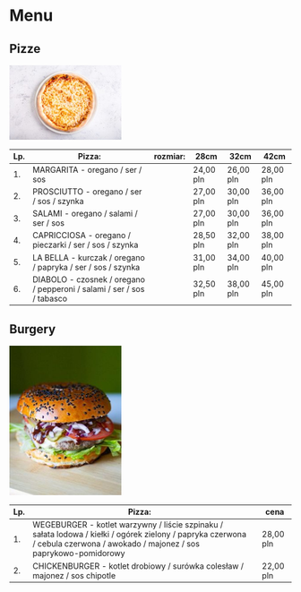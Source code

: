 # Menu

## Pizze

<img src="assets/img/808ab593-1034-489d-844b-e5c4fd9da8e9.jpg" width = 200>

|Lp.|Pizza:                                                 |rozmiar:            |   28cm    |   32cm     |    42cm    |
|---|-------------------------------------------------------|--------------------|-----------|------------|------------|
|1. |MARGARITA - oregano / ser / sos                        |                    | 24,00 pln |  26,00 pln |  28,00 pln |
|2. |PROSCIUTTO - oregano / ser / sos / szynka              |                    | 27,00 pln |  30,00 pln |  36,00 pln |
|3. |SALAMI - oregano / salami / ser / sos                  |                    | 27,00 pln |  30,00 pln |  36,00 pln |
|4. |CAPRICCIOSA - oregano / pieczarki / ser / sos / szynka |                    | 28,50 pln |  32,00 pln |  38,00 pln |
|5. |LA BELLA - kurczak / oregano / papryka / ser / sos / szynka|                | 31,00 pln |  34,00 pln |  40,00 pln |
|6. |DIABOLO - czosnek / oregano / pepperoni / salami / ser / sos / tabasco |    | 32,50 pln |  38,00 pln |  45,00 pln |

## Burgery

<img src="assets/img/70a125e9-0f5c-4859-bb32-9167463d27ed.jpg" width = 200>

|Lp.|Pizza:                                                                                                                                                                       |                    |   cena    |
|---|-----------------------------------------------------------------------------------------------------------------------------------------------------------------------------|--------------------|-----------|
|1. |WEGEBURGER - kotlet warzywny / liście szpinaku / sałata lodowa / kiełki / ogórek zielony / papryka czerwona / cebula czerwona / awokado / majonez / sos paprykowo-pomidorowy |                    | 28,00 pln | 
|2. |CHICKENBURGER - kotlet drobiowy / surówka colesław / majonez / sos chipotle                                                                                                  |                    | 22,00 pln | 

